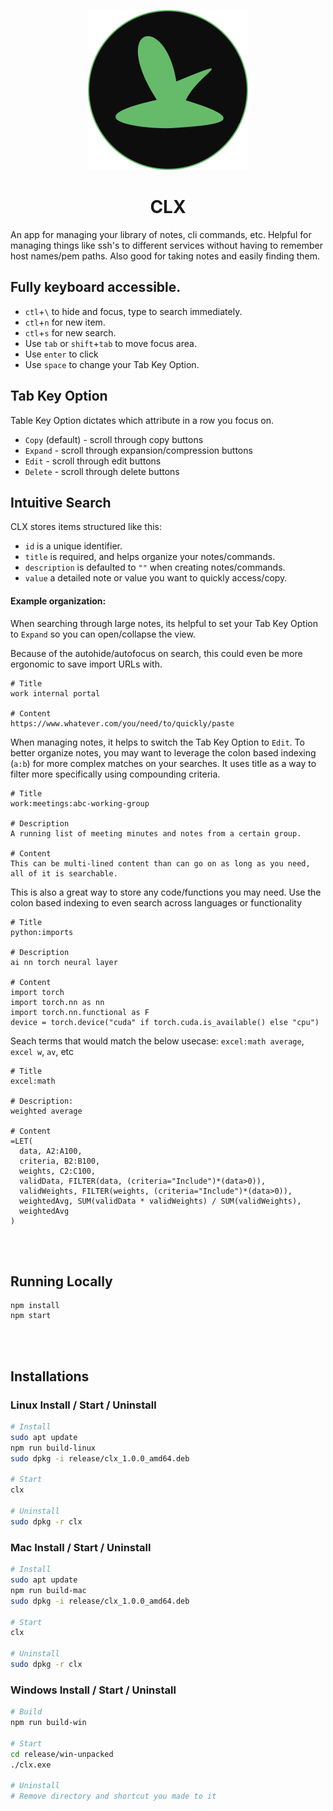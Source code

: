 <p align="center">
  <img src="icon.png" alt="clx"/>
</p>

<h1 align="center">
CLX
</h1>

An app for managing your library of notes, cli commands, etc. Helpful for managing things like ssh's to different services without having to remember host names/pem paths. Also good for taking notes and easily finding them.

## Fully keyboard accessible.

- `ctl`+`\` to hide and focus, type to search immediately.
- `ctl`+`n` for new item.
- `ctl`+`s` for new search.
- Use `tab` or `shift`+`tab` to move focus area.
- Use `enter` to click
- Use `space` to change your Tab Key Option.

## Tab Key Option

Table Key Option dictates which attribute in a row you focus on.

- `Copy` (default) - scroll through copy buttons
- `Expand` - scroll through expansion/compression buttons
- `Edit` - scroll through edit buttons
- `Delete` - scroll through delete buttons

## Intuitive Search

CLX stores items structured like this:

- `id` is a unique identifier.
- `title` is required, and helps organize your notes/commands.
- `description` is defaulted to `""` when creating notes/commands.
- `value` a detailed note or value you want to quickly access/copy.

#### Example organization:

When searching through large notes, its helpful to set your Tab Key Option to `Expand` so you can open/collapse the view.

Because of the autohide/autofocus on search, this could even be more ergonomic to save import URLs with.

```text
# Title
work internal portal

# Content
https://www.whatever.com/you/need/to/quickly/paste
```

When managing notes, it helps to switch the Tab Key Option to `Edit`. To better organize notes, you may want to leverage the colon based indexing (`a:b`) for more complex matches on your searches. It uses title as a way to filter more specifically using compounding criteria.

```text
# Title
work:meetings:abc-working-group

# Description
A running list of meeting minutes and notes from a certain group.

# Content
This can be multi-lined content than can go on as long as you need, all of it is searchable.
```

This is also a great way to store any code/functions you may need. Use the colon based indexing to even search across languages or functionality

```text
# Title
python:imports

# Description
ai nn torch neural layer

# Content
import torch
import torch.nn as nn
import torch.nn.functional as F
device = torch.device("cuda" if torch.cuda.is_available() else "cpu")
```

Seach terms that would match the below usecase:
`excel:math average`, `excel w`, `av`, etc

```text
# Title
excel:math

# Description:
weighted average

# Content
=LET(
  data, A2:A100,
  criteria, B2:B100,
  weights, C2:C100,
  validData, FILTER(data, (criteria="Include")*(data>0)),
  validWeights, FILTER(weights, (criteria="Include")*(data>0)),
  weightedAvg, SUM(validData * validWeights) / SUM(validWeights),
  weightedAvg
)
```

<br></br>

## Running Locally

```
npm install
npm start
```

<br></br>

## Installations

### Linux Install / Start / Uninstall

```bash
# Install
sudo apt update
npm run build-linux
sudo dpkg -i release/clx_1.0.0_amd64.deb

# Start
clx

# Uninstall
sudo dpkg -r clx
```

### Mac Install / Start / Uninstall

```bash
# Install
sudo apt update
npm run build-mac
sudo dpkg -i release/clx_1.0.0_amd64.deb

# Start
clx

# Uninstall
sudo dpkg -r clx
```

### Windows Install / Start / Uninstall

```bash
# Build
npm run build-win

# Start
cd release/win-unpacked
./clx.exe

# Uninstall
# Remove directory and shortcut you made to it
```
